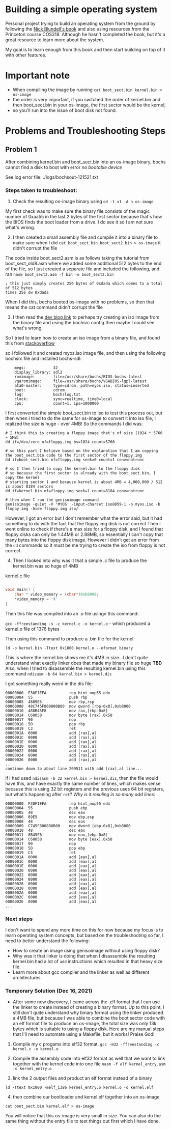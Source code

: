 # Building a simple operating system

Personal project trying to build an operating system from the ground by following the [Nick Blundell's book](https://www.cs.bham.ac.uk/~exr/lectures/opsys/10_11/lectures/os-dev.pdf) and also using resources from the Princeton course COS318. Although he hasn't completed the book, but it's a great resource to learn more about the system.

My goal is to learn enough from this book and then start building on top of it with other features.


# Important note

* When compiling the image by running `cat boot_sect.bin kernel.bin > os-image`
* the order is very important, if you switched the order of kernel.bin and then boot_sect.bin in your os-image, the first sector would be the kernel, 
* so you'll run into the issue of boot disk not found.

# Problems and Troubleshooting Steps

## Problem 1

After combining kernel.bin and boot_sect.bin into an os-image binary, bochs cannot find a disk to boot with error *no bootable device*

See log error file: ./logs/bochsout-121521.txt

### Steps taken to troubleshoot:

1. Check the resulting os-image binary using `od -t x1 -A n os-image`

My first check was to make sure the binary file consists of the magic number of 0xaa55 in the last 2 bytes of the first sector because that's how the BIOS finds the boot loader from a drive. I do see it so I am not sure what's wrong. 

2. I then created a small assembly file and compile it into a binary file to make sure when I did `cat boot_sect.bin boot_sect2.bin > os-image` it didn't corrupt the file

The code inside boot_sect2.asm is as follows taking the tutorial from boot_sect_old8.asm where we added some additional 512 bytes to the end of the file, so I just created a separate file and included the following, and ran `nasm boot_sect2.asm -f bin -o boot_sect2.bin`

```
; this just simply creates 256 bytes of 0xdada which comes to a total of 512 bytes
times 256 dw 0xdada
```

When I did this, bochs booted os-image with no problems, so then that means the cat command didn't corrupt the file

3. I then read the [dev blog link](https://dev.to/nsadisha/build-your-own-operating-system-1setupbooting-2im3) to perhaps try creating an iso image from the binary file and using the bochsrc config then maybe I could see what's wrong. 

So I tried to learn how to create an iso image from a binary file, and found this from [stackoverflow](https://stackoverflow.com/questions/34268518/creating-a-bootable-iso-image-with-custom-bootloader)


so I followed it and created myos.iso image file, and then using the following bochsrc file and installed bochs-sdl: 

```
    megs:            32
    display_library: sdl2
    romimage:        file=/usr/share/bochs/BIOS-bochs-latest
    vgaromimage:     file=/usr/share/bochs/VGABIOS-lgpl-latest
    ata0-master:     type=cdrom, path=myos.iso, status=inserted
    boot:            cdrom
    log:             bochslog.txt
    clock:           sync=realtime, time0=local
    cpu:             count=1, ips=1000000

```

I first converted the simple boot_sect.bin to iso to test this process out, but then when I tried to do the same for os-image to convert it into iso file, I realized the size is huge - over 4MB! So the commands I did was:

```
# I think this is creating a floppy image that's of size (1024 * 5760 ~ 5MB)
dd if=/dev/zero of=floppy.img bs=1024 count=5760

# so this part I believe based on the explanation that I am copying the boot_sect.bin code to the first sector of the floppy.img
dd if=boot_sect.bin of=floppy.img seek=0 count=1 conv=notrunc

# so I then tried to copy the kernel.bin to the floppy disk
# so because the first sector is already with the boot_sect.bin, I copy the kernel
# starting sector 1 and because kernel is about 4MB = 4,000,000 / 512 is about 8184 sectors
dd if=kernel.bin of=floppy.img seek=1 count=8184 conv=notrunc

# then when I ran the genisoimage command
genisoimage -quiet -V 'MYOS' -input-charset iso8859-1 -o myos.iso -b floppy.img -hide floppy.img iso/

```

However, I got an error but I don't remember what the error said, but it had something to do with the fact that the floppy.img disk is not correct
Then I went online to check if there's a max size for a floppy disk, and I found that floppy disks can only be 1.44MB or 2.88MB, so essentially I can't copy that many bytes into the floppy disk image. However I didn't get an error from the `dd` commands so it must be me trying to create the iso from floppy is not correct. 

4. Then I looked into why was it that a simple .c file to produce the kernel.bin was so huge of 4MB

kernel.c file
```c

void main() {
    char * video_memory = (char*)0xb8000;
    *video_memory = 'X'
}
```
Then this file was compiled into an .o file usingn this command:

`gcc -ffreestanding -s -c kernel.c -o kernel.o` - which produced a kernel.o file of 1376 bytes

Then using this command to produce a .bin file for the kernel

`ld -o kernel.bin -Ttext 0x1000 kernel.o --oformat binary`

This is where the kernel.bin shows me it's 4MB in size...I don't quite understand what exactly linker does that made my binary file so huge **TBD**
Also, when I tried to disassemble the resulting kernel.bin using this command `ndisasm -b 64 kernel.bin > kernel.dis`

I got something really weird in the dis file:

```
00000000  F30F1EFA          rep hint_nop55 edx
00000004  55                push rbp
00000005  4889E5            mov rbp,rsp
00000008  48C745F800800B00  mov qword [rbp-0x8],0xb8000
00000010  488B45F8          mov rax,[rbp-0x8]
00000014  C60058            mov byte [rax],0x58
00000017  90                nop
00000018  5D                pop rbp
00000019  C3                ret
0000001A  0000              add [rax],al
0000001C  0000              add [rax],al
0000001E  0000              add [rax],al
00000020  0000              add [rax],al
00000022  0000              add [rax],al
00000024  0000              add [rax],al
00000026  0000              add [rax],al
... 
continue down to about line 209511 with add [rax],al line...

```
if I had used `ndisasm -b 32 kernel.bin > kernel.dis`, then the file would have this, and have exactly the same number of lines, which makes sense because this is using 32 bit registers and the previous uses 64 bit registers, but what's happening after `ret`? *Why is it resuling in so many add lines*:

```
00000000  F30F1EFA          rep hint_nop55 edx
00000004  55                push ebp
00000005  48                dec eax
00000006  89E5              mov ebp,esp
00000008  48                dec eax
00000009  C745F800800B00    mov dword [ebp-0x8],0xb8000
00000010  48                dec eax
00000011  8B45F8            mov eax,[ebp-0x8]
00000014  C60058            mov byte [eax],0x58
00000017  90                nop
00000018  5D                pop ebp
00000019  C3                ret
0000001A  0000              add [eax],al
0000001C  0000              add [eax],al
0000001E  0000              add [eax],al
00000020  0000              add [eax],al
00000022  0000              add [eax],al
00000024  0000              add [eax],al
00000026  0000              add [eax],al
00000028  0000              add [eax],al
0000002A  0000              add [eax],al
0000002C  0000              add [eax],al
0000002E  0000              add [eax],al
...
```

### Next steps

I don't want to spend any more time on this for now because my focus is to learn operating system concepts, but based on the troubleshooting so far, I need to better understand the following:

* How to create an image using genisoimage without using floppy disk? 
* Why was it that linker is doing that when I disassemble the resulting kernel.bin had a lot of `add` instructions which resulted in that heavy size file. 
* Learn more about gcc compiler and the linker as well as different architectures

### Temporary Solution (Dec 16, 2021)
* After some new discovery, I came across the .elf format that I can use the linker to create instead of creating a binary format. Up to this point, I still don't quite understand why binary format using the linker produced a 4MB file, but because I was able to combine the boot sector code with an elf format file to produce an os-image, the total size was only 13k bytes which is suitable to using a floppy disk. Here are my manual steps that I'll need to automate using a Makefile, but it works! Praise God!

1. Compile my c progams into elf32 format. 
`gcc -m32 -ffreestanding -c kernel.c -o kernel.o`

2. Compile the assembly code into elf32 format as well that we want to link together with the kernel code into one file 
`nasm -f elf kernel_entry.asm -o kernel_entry.o`

3. link the 2 output files and product an elf format instead of a binary

`ld -Ttext 0x1000 -melf_i386 kernel_entry.o kernel.o -o kernel.elf`

4. then combine our bootloader and kernel.elf together into an os-image

`cat boot_sect.bin kernel.elf > os-image`

You will notice that this os-image is very small in size. You can also do the same thing without the entry file to test things out first which I have done. 